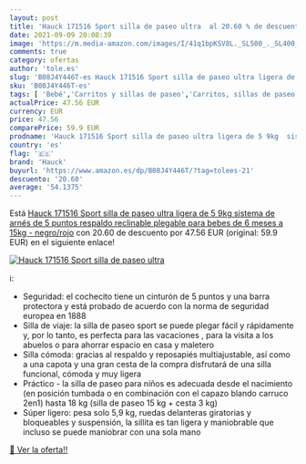 ```yaml
---
layout: post
title: 'Hauck 171516 Sport silla de paseo ultra  al 20.60 % de descuento'
date: 2021-09-09 20:08:39
image: 'https://m.media-amazon.com/images/I/41q1bpKSV8L._SL500_._SL400_.jpg'
comments: true
category: ofertas
author: 'tole.es'
slug: 'B08J4Y446T-es Hauck 171516 Sport silla de paseo ultra ligera de 5 9kg...'
sku: 'B08J4Y446T-es'
tags: [ 'Bebé','Carritos y sillas de paseo','Carritos, sillas de paseo y accesorios','Sillas de paseo','hauck', ]
actualPrice: 47.56 EUR
currency: EUR
price: 47.56
comparePrice: 59.9 EUR
prodname: 'Hauck 171516 Sport silla de paseo ultra ligera de 5 9kg  sistema de arnés de 5 puntos  respaldo reclinable  plegable  para bebes de 6 meses a 15kg - negro/rojo'
country: 'es'
flag: '🇪🇸'
brand: 'Hauck'
buyurl: 'https://www.amazon.es/dp/B08J4Y446T/?tag=tolees-21'
descuento: '20.60'
average: '54.1375'
---
```


Está [Hauck 171516 Sport silla de paseo ultra ligera de 5 9kg  sistema de arnés de 5 puntos  respaldo reclinable  plegable  para bebes de 6 meses a 15kg - negro/rojo](https://www.amazon.es/dp/B08J4Y446T/?tag=tolees-21) con 20.60 de descuento por 47.56 EUR (original: 59.9 EUR) en el siguiente enlace!

[![Hauck 171516 Sport silla de paseo ultra ](https://m.media-amazon.com/images/I/41q1bpKSV8L._SL500_._SL400_.jpg)](https://www.amazon.es/dp/B08J4Y446T/?tag=tolees-21)

ℹ️:

- Seguridad: el cochecito tiene un cinturón de 5 puntos y una barra protectora y está probado de acuerdo con la norma de seguridad europea en 1888
- Silla de viaje: la silla de paseo sport se puede plegar fácil y rápidamente y, por lo tanto, es perfecta para las vacaciones , para la visita a los abuelos o para ahorrar espacio en casa y maletero
- Silla cómoda: gracias al respaldo y reposapiés multiajustable, así como a una capota y una gran cesta de la compra disfrutará de una silla funcional, cómoda y muy ligera
- Práctico - la silla de paseo para niños es adecuada desde el nacimiento (en posición tumbada o en combinación con el capazo blando carruco 2en1) hasta 18 kg (silla de paseo 15 kg + cesta 3 kg)
- Súper ligero: pesa solo 5,9 kg, ruedas delanteras giratorias y bloqueables y suspensión, la sillita es tan ligera y maniobrable que incluso se puede maniobrar con una sola mano

[🛒 Ver la oferta!!](https://www.amazon.es/dp/B08J4Y446T/?tag=tolees-21)
